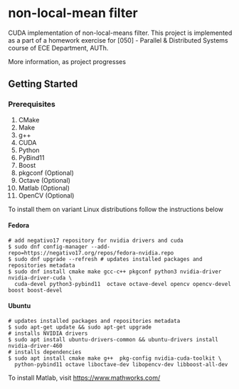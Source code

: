 # non-local-mean filter
CUDA implementation of non-local-means filter. This project is implemented
as a part of a homework exercise for [050] - Parallel & Distributed Systems course
of ECE Department, AUTh.

More information, as project progresses

## Getting Started

### Prerequisites
1. CMake
2. Make
3. g++
4. CUDA
5. Python
6. PyBind11
7. Boost 
8. pkgconf (Optional)
9. Octave (Optional)
10. Matlab (Optional)
11. OpenCV (Optional)

To install them on variant Linux distributions follow the instructions below

#### Fedora
```shell
# add negativo17 repository for nvidia drivers and cuda
$ sudo dnf config-manager --add-repo=https://negativo17.org/repos/fedora-nvidia.repo
$ sudo dnf upgrade --refresh # updates installed packages and repositories metadata
$ sudo dnf install cmake make gcc-c++ pkgconf python3 nvidia-driver nvidia-driver-cuda \
  cuda-devel python3-pybind11  octave octave-devel opencv opencv-devel boost boost-devel
```

#### Ubuntu
```shell
# updates installed packages and repositories metadata
$ sudo apt-get update && sudo apt-get upgrade
# installs NVIDIA drivers
$ sudo apt install ubuntu-drivers-common && ubuntu-drivers install nvidia-driver-460
# installs dependencies
$ sudo apt install cmake make g++  pkg-config nvidia-cuda-toolkit \ 
  python-pybind11 octave liboctave-dev libopencv-dev libboost-all-dev
```

To install Matlab, visit https://www.mathworks.com/
